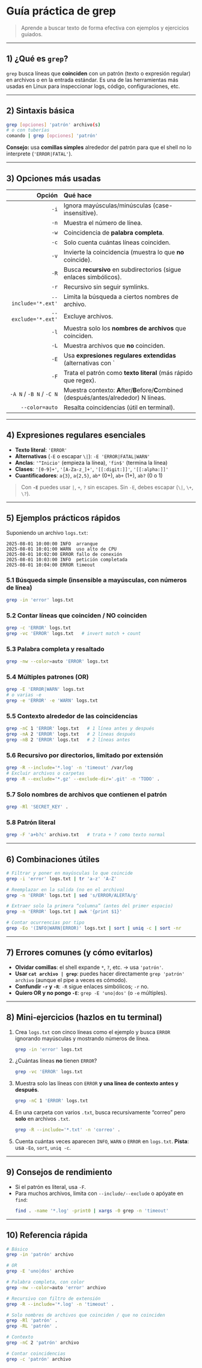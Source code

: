 # Guía práctica de **grep**

> Aprende a buscar texto de forma efectiva con ejemplos y ejercicios guiados.

---

## 1) ¿Qué es `grep`?
`grep` busca líneas que **coinciden** con un patrón (texto o expresión regular) en archivos o en la entrada estándar. Es una de las herramientas más usadas en Linux para inspeccionar logs, código, configuraciones, etc.

---

## 2) Sintaxis básica
```bash
grep [opciones] 'patrón' archivo(s)
# o con tuberías
comando | grep [opciones] 'patrón'
```
**Consejo:** usa **comillas simples** alrededor del patrón para que el shell no lo interprete (`'ERROR|FATAL'`).

---

## 3) Opciones más usadas
| Opción | Qué hace |
|-------:|:---------|
| `-i` | Ignora mayúsculas/minúsculas (case-insensitive). |
| `-n` | Muestra el número de línea. |
| `-w` | Coincidencia de **palabra completa**. |
| `-c` | Solo cuenta cuántas líneas coinciden. |
| `-v` | Invierte la coincidencia (muestra lo que **no** coincide). |
| `-R` | Busca **recursivo** en subdirectorios (sigue enlaces simbólicos). |
| `-r` | Recursivo sin seguir symlinks. |
| `--include='*.ext'` | Limita la búsqueda a ciertos nombres de archivo. |
| `--exclude='*.ext'` | Excluye archivos. |
| `-l` | Muestra solo los **nombres de archivos** que coinciden. |
| `-L` | Muestra archivos que **no** coinciden. |
| `-E` | Usa **expresiones regulares extendidas** (alternativas con `|`, etc.). |
| `-F` | Trata el patrón como **texto literal** (más rápido que regex). |
| `-A N` / `-B N` / `-C N` | Muestra contexto: **A**fter/**B**efore/**C**ombined (después/antes/alrededor) N líneas. |
| `--color=auto` | Resalta coincidencias (útil en terminal). |

---

## 4) Expresiones regulares esenciales
- **Texto literal**: `'ERROR'`
- **Alternativas** (`-E` o escapar `\|`): `-E 'ERROR|FATAL|WARN'`
- **Anclas**: `'^Inicio'` (empieza la línea), `'fin$'` (termina la línea)
- **Clases**: `'[0-9]+'`, `'[A-Za-z_]+'`, `'[[:digit:]]'`, `'[[:alpha:]]'`
- **Cuantificadores**: `a{3}`, `a{2,5}`, `ab*` (0+), `ab+` (1+), `ab?` (0 o 1)

> Con **`-E`** puedes usar `|`, `+`, `?` sin escapes. Sin `-E`, debes escapar (`\|`, `\+`, `\?`).

---

## 5) Ejemplos prácticos rápidos
Suponiendo un archivo `logs.txt`:
```
2025-08-01 10:00:00 INFO  arranque
2025-08-01 10:01:00 WARN  uso alto de CPU
2025-08-01 10:02:00 ERROR fallo de conexión
2025-08-01 10:03:00 INFO  petición completada
2025-08-01 10:04:00 ERROR timeout
```

### 5.1 Búsqueda simple (insensible a mayúsculas, con números de línea)
```bash
grep -in 'error' logs.txt
```

### 5.2 Contar líneas que coinciden / NO coinciden
```bash
grep -c 'ERROR' logs.txt
grep -vc 'ERROR' logs.txt   # invert match + count
```

### 5.3 Palabra completa y resaltado
```bash
grep -nw --color=auto 'ERROR' logs.txt
```

### 5.4 Múltiples patrones (OR)
```bash
grep -E 'ERROR|WARN' logs.txt
# o varias -e
grep -e 'ERROR' -e 'WARN' logs.txt
```

### 5.5 Contexto alrededor de las coincidencias
```bash
grep -nC 1 'ERROR' logs.txt   # 1 línea antes y después
grep -nA 2 'ERROR' logs.txt   # 2 líneas después
grep -nB 2 'ERROR' logs.txt   # 2 líneas antes
```

### 5.6 Recursivo por directorios, limitado por extensión
```bash
grep -R --include='*.log' -n 'timeout' /var/log
# Excluir archivos o carpetas
grep -R --exclude='*.gz' --exclude-dir='.git' -n 'TODO' .
```

### 5.7 Solo nombres de archivos que contienen el patrón
```bash
grep -Rl 'SECRET_KEY' .
```

### 5.8 Patrón literal
```bash
grep -F 'a+b?c' archivo.txt   # trata + ? como texto normal
```

---

## 6) Combinaciones útiles
```bash
# Filtrar y poner en mayúsculas lo que coincide
grep -i 'error' logs.txt | tr 'a-z' 'A-Z'

# Reemplazar en la salida (no en el archivo)
grep -n 'ERROR' logs.txt | sed 's/ERROR/ALERTA/g'

# Extraer solo la primera “columna” (antes del primer espacio)
grep -n 'ERROR' logs.txt | awk '{print $1}'

# Contar ocurrencias por tipo
grep -Eo '(INFO|WARN|ERROR)' logs.txt | sort | uniq -c | sort -nr
```

---

## 7) Errores comunes (y cómo evitarlos)
- **Olvidar comillas**: el shell expande `*`, `?`, etc. → usa `'patrón'`.
- **Usar `cat archivo | grep`**: puedes hacer directamente `grep 'patrón' archivo` (aunque el pipe a veces es cómodo).
- **Confundir `-r` y `-R`**: `-R` sigue enlaces simbólicos; `-r` no.
- **Quiero OR y no pongo `-E`**: `grep -E 'uno|dos'` (o `-e` múltiples).

---

## 8) Mini‑ejercicios (hazlos en tu terminal)

1. Crea `logs.txt` con cinco líneas como el ejemplo y busca `ERROR` ignorando mayúsculas y mostrando números de línea.  
   ```bash
   grep -in 'error' logs.txt
   ```

2. ¿Cuántas líneas **no** tienen `ERROR`?  
   ```bash
   grep -vc 'ERROR' logs.txt
   ```

3. Muestra solo las líneas con `ERROR` **y una línea de contexto antes y después**.  
   ```bash
   grep -nC 1 'ERROR' logs.txt
   ```

4. En una carpeta con varios `.txt`, busca recursivamente “correo” pero **solo** en archivos `.txt`.  
   ```bash
   grep -R --include='*.txt' -n 'correo' .
   ```

5. Cuenta cuántas veces aparecen `INFO`, `WARN` o `ERROR` en `logs.txt`. **Pista**: usa `-Eo`, `sort`, `uniq -c`.  

---

## 9) Consejos de rendimiento
- Si el patrón es literal, usa `-F`.  
- Para muchos archivos, limita con `--include/--exclude` o apóyate en `find`:
  ```bash
  find . -name '*.log' -print0 | xargs -0 grep -n 'timeout'
  ```

---

## 10) Referencia rápida
```bash
# Básico
grep -in 'patrón' archivo

# OR
grep -E 'uno|dos' archivo

# Palabra completa, con color
grep -nw --color=auto 'error' archivo

# Recursivo con filtro de extensión
grep -R --include='*.log' -n 'timeout' .

# Solo nombres de archivos que coinciden / que no coinciden
grep -Rl 'patrón' .
grep -RL 'patrón' .

# Contexto
grep -nC 2 'patrón' archivo

# Contar coincidencias
grep -c 'patrón' archivo
```
